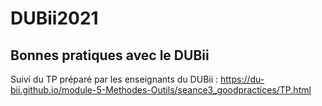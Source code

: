 # DUBii2021
## Bonnes pratiques avec le DUBii

Suivi du TP préparé par les enseignants du DUBii :
https://du-bii.github.io/module-5-Methodes-Outils/seance3_goodpractices/TP.html
